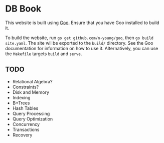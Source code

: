 # DB Book

This website is built using [Goo](https://github.com/n-young/goo). Ensure that you have Goo installed to build it.

To build the website, run `go get github.com/n-young/goo`, then `go build site.yaml`. The site wil be exported to the `build/` directory. See the Goo documentation for information on how to use it. Alternatively, you can use the `Makefile` targets `build` and `serve`.

## TODO

- Relational Algebra?
- Constraints?
- Disk and Memory
- Indexing
- B+Trees
- Hash Tables
- Query Processing
- Query Optimization
- Concurrency
- Transactions
- Recovery
